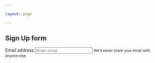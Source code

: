 ```yaml
---

layout: page

---
```


<div class="container">
    <div class="row">
        <div class="col-lg-6 col-md-12 col-sm-12">
            <h2>Sign Up form</h2>
                <div class="form-row">
                    <div class="form-group">
                        <label for="exampleInputEmail1">Email address</label>
                        <input type="email" class="form-control" id="exampleInputEmail1" aria-describedby="emailHelp" placeholder="Enter email">
                        <small id="emailHelp" class="form-text text-muted">We'll never share your email with anyone else.</small>
                    </div>
                </div>
            </div>
            <div class="form-row"></div>
        </div>
        <div class="col-lg-6 col-md-12 col-sm-12"></div>
    </div>
</div>